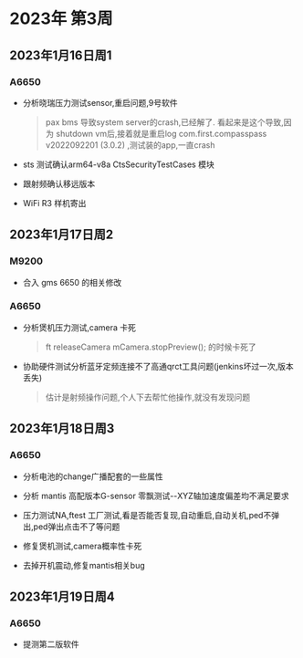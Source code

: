 # 2023年 第3周

## 2023年1月16日周1

### A6650

* 分析晓瑞压力测试sensor,重启问题,9号软件

    > pax bms 导致system server的crash,已经解了. 看起来是这个导致,因为 shutdown vm后,接着就是重启log
    > com.first.compasspass v2022092201 (3.0.2) ,测试装的app,一直crash


* sts 测试确认arm64-v8a CtsSecurityTestCases 模块

* 跟射频确认移远版本

* WiFi R3 样机寄出

## 2023年1月17日周2

### M9200

* 合入 gms 6650 的相关修改

### A6650

* 分析煲机压力测试,camera 卡死

    > ft releaseCamera mCamera.stopPreview(); 的时候卡死了

* 协助硬件测试分析蓝牙定频连接不了高通qrct工具问题(jenkins坏过一次,版本丢失)

    > 估计是射频操作问题,个人下去帮忙他操作,就没有发现问题

## 2023年1月18日周3

### A6650

* 分析电池的change广播配套的一些属性

* 分析 mantis 高配版本G-sensor 零飘测试--XYZ轴加速度偏差均不满足要求

* 压力测试NA,ftest 工厂测试,看是否能否复现,自动重启,自动关机,ped不弹出,ped弹出点击不了等问题

* 修复煲机测试,camera概率性卡死

* 去掉开机震动,修复mantis相关bug

## 2023年1月19日周4

### A6650

* 提测第二版软件